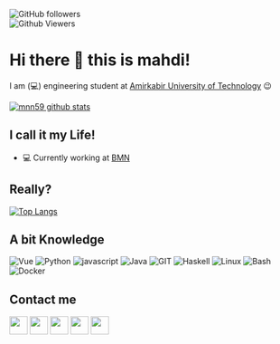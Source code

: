 
<img alt="GitHub followers" src="https://img.shields.io/github/followers/mnn59?style=flat-square&color=blue"><br>
<img alt="Github Viewers" src="https://komarev.com/ghpvc/?username=mnn59&style=flat-square&color=red">

# Hi there 👋 this is mahdi!
I am (:computer:) engineering student at <a href="https://aut.ac.ir" style="decoration:none;">Amirkabir University of Technology</a>  :wink: 

[![mnn59 github stats](https://github-readme-stats.vercel.app/api?username=mnn59&show_icons=true&include_all_commits=true&theme=tokyonight)](https://github.com/mnn59)

## I call it my Life!
- 💻 Currently working at <a href="https://www.bmn.ir/" target="_blank">BMN</a>

## Really?
[![Top Langs](https://github-readme-stats.vercel.app/api/top-langs/?username=mnn59&layout=compact&langs_count=10&theme=tokyonight)](https://github.com/mnn59)

## A bit Knowledge 
![Vue](https://www.vectorlogo.zone/logos/vuejs/vuejs-icon.svg)
![Python](https://www.vectorlogo.zone/logos/python/python-icon.svg)
![javascript](https://www.vectorlogo.zone/logos/javascript/javascript-icon.svg)
![Java](https://www.vectorlogo.zone/logos/java/java-icon.svg)
![GIT](https://www.vectorlogo.zone/logos/git-scm/git-scm-icon.svg)
![Haskell](https://www.vectorlogo.zone/logos/haskell/haskell-icon.svg)
![Linux](https://www.vectorlogo.zone/logos/linux/linux-icon.svg)
![Bash](https://www.vectorlogo.zone/logos/gnu_bash/gnu_bash-icon.svg)
![Docker](https://www.vectorlogo.zone/logos/docker/docker-icon.svg)

## Contact me
[<img src="https://www.vectorlogo.zone/logos/twitter/twitter-tile.svg" width="32">](https://twitter.com/mahdi_niknejaad)
[<img src="https://www.vectorlogo.zone/logos/instagram/instagram-tile.svg" width="32">](https://www.instagram.com/mhdnknjd)
[<img src="https://www.vectorlogo.zone/logos/keybase/keybase-tile.svg" width="32">](https://keybase.io/mahdi76)
[<img src="https://www.vectorlogo.zone/logos/telegram/telegram-tile.svg" width="32">](http://t.me/mahdi_niknejad)
[<img src="https://www.vectorlogo.zone/logos/linkedin/linkedin-tile.svg" width="32">](https://www.linkedin.com/in/mahdi-niknejad-79445b167/)


<!--
**mnn59/mnn59** is a ✨ _special_ ✨ repository because its `README.md` (this file) appears on your GitHub profile.

Here are some ideas to get you started:

- 🔭 I’m currently working on ...
- 🌱 I’m currently learning ...
- 👯 I’m looking to collaborate on ...
- 🤔 I’m looking for help with ...
- 💬 Ask me about ...
- 📫 How to reach me: ...
- 😄 Pronouns: ...
- ⚡ Fun fact: ...
-->

